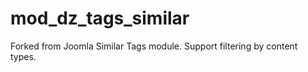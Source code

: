 mod_dz_tags_similar
===================

Forked from Joomla Similar Tags module. Support filtering by content types.

